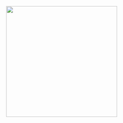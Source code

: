 <img src = "https://github.com/4072-jenish/lebwork5_2_6/assets/150036720/b97ce0e1-275f-49f7-8b28-8d7a5d34961c" width = "300">
